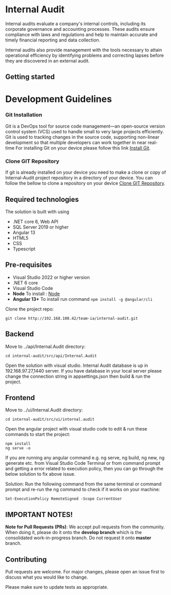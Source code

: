 # Internal Audit

Internal audits evaluate a company's internal controls, including its corporate governance and accounting processes. These audits ensure compliance with laws and regulations and help to maintain accurate and timely financial reporting and data collection.  

Internal audits also provide management with the tools necessary to attain operational efficiency by identifying problems and correcting lapses before they are discovered in an external audit. 

## Getting started
# Development Guidelines

### Git Installation
Git is a DevOps tool for source code management—an open-source version control system (VCS) used to handle small to very large projects efficiently. Git is used to tracking changes in the source code, supporting non-linear development so that multiple developers can work together in near real-time
For installing Git on your device please follow this link 
[Install Git]("https://git-scm.com/book/en/v2/Getting-Started-Installing-Git").

### Clone GIT Repository
If git is already installed on your device you need to make a clone or copy of Internal-Audit project repository in a directory of your device.
You can follow the bellow to clone a repository on your device
 [Clone GIT Repository](https://asainternational.sharepoint.com/:t:/s/ASAIDevTeam/EdVVBcMEb3pHmzTJFOf2lFsBNcSPTVHVUXI1Bfgzq1CXwQ?e=FbkUXe).
 

## Required technologies
The solution is built with using 
- .NET core 6, Web API
- SQL Server 2019 or higher
- Angular 13
- HTML5
- CSS
- Typescript  
## Pre-requisites

- Visual Studio 2022 or higher version
- .NET 6 core
- Visual Studio Code
- **Node** To install : 
[Node](https://phoenixnap.com/kb/install-node-js-npm-on-windows) 
- **Angular 13+** To install run command ``` npm install -g @angular/cli ```

Clone the project repo:

```
git clone http://192.168.100.42/team-ia/internal-audit.git
```
## Backend
Move to ../api/Internal.Audit directory:

```
cd internal-audit/src/api/Internal.Audit
```
Open the solution with visual studio. 
Internal Audit database is up in 192.168.97.27,1440 server. If you have database in your local server please change the connection string in appsettings.json then build & run the project.




## Frontend

Move to ../ui/Internal.Audit directory:
```
cd internal-audit/src/ui/internal.audit
```



Open the angular project with visual studio code to edit & run these commands to start the project:
```
npm install
ng serve -o
```
If you are running any angular command e.g. ng serve, ng build, ng new, ng generate etc. from Visual Studio Code Terminal or from command prompt and getting a error related to execution policy, then you can go through the below solution to fix above issue.

Solution: Run the following command from the same terminal or command prompt and re-run the ng command to check if it works on your machine:
```
Set-ExecutionPolicy RemoteSigned -Scope CurrentUser
```
## IMPORTANT NOTES!


**Note for Pull Requests (PRs)**: We accept pull requests from the community. When doing it, please do it onto the **develop branch** which is the consolidated work-in-progress branch. Do not request it onto **master** branch.

## Contributing
Pull requests are welcome. For major changes, please open an issue first to discuss what you would like to change.

Please make sure to update tests as appropriate.